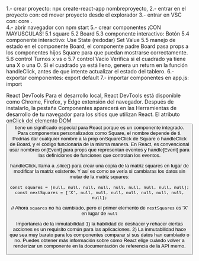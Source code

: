 1.- crear proyecto:
npx create-react-app nombreproyecto,
2.- entrar en el proyecto con:
cd mover proyecto desde el explorador
3.- entrar en VSC con:
core .  
4.- abrir navegador con
npm start
5.- crear componentes ¡CON MAYUSCULAS!
5.1 square
5.2 Board
5.3 componente interactivo: Botón
5.4 componente interactivo: Use State (redodar) Set Value
5.5 manejo de estado en el componente Board, el componente padre Board pasa props a los componentes hijos Square para que puedan mostrarse correctamente.
5.6 control Turnos x vs o
5.7 control Vacio Verifica si el cuadrado ya tiene una X o una O. Si el cuadrado ya está lleno, genera un return en la función handleClick, antes de que intente actualizar el estado del tablero.
6.-exportar componentes:
export default
7.- importar componentes en app.js:
import

React DevTools
Para el desarrollo local, React DevTools está disponible como Chrome, Firefox, y Edge extensión del navegador. Después de instalarlo, la pestaña Componentes aparecerá en las Herramientas de desarrollo de tu navegador para los sitios que utilizan React.
El atributo onClick del elemento DOM <button> tiene un significado especial para React porque es un componente integrado. Para componentes personalizados como Square, el nombre depende de ti. Podrías dar cualquier nombre a la prop onSquareClick de Square o handleClick de Board, y el código funcionaría de la misma manera. En React, es convencional usar nombres on[Event] para props que representan eventos y handle[Event] para las definiciones de funciones que controlan los eventos.

handleClick, llama a .slice() para crear una copia de la matriz squares en lugar de modificar la matriz existente.
Y así es como se vería si cambiaras los datos sin mutar de la matriz squares:

    const squares = [null, null, null, null, null, null, null, null, null];
    const nextSquares = ['X', null, null, null, null, null, null, null, null];

// Ahora `squares` no ha cambiado, pero el primer elemento de `nextSquares` es 'X' en lugar de `null`

Importancia de la inmutabilidad 1) la habilidad de deshacer y rehacer ciertas acciones es un requisito común para las aplicaciones. 2) La inmutabilidad hace que sea muy barato para los componentes comparar si sus datos han cambiado o no. Puedes obtener más información sobre cómo React elige cuándo volver a renderizar un componente en la documentación de referencia de la API memo.

